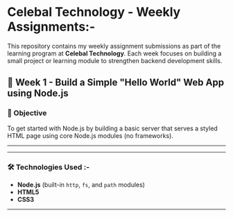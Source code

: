 
# Celebal Technology - Weekly Assignments:-
This repository contains my weekly assignment submissions as part of the learning program at **Celebal Technology**. Each week focuses on building a small project or learning module to strengthen backend development skills.


## 📅 Week 1 - Build a Simple "Hello World" Web App using Node.js

### 🎯 Objective

To get started with Node.js by building a basic server that serves a styled HTML page using core Node.js modules (no frameworks).

---

---

### 🛠️ Technologies Used :-

- **Node.js** (built-in `http`, `fs`, and `path` modules)
- **HTML5**
- **CSS3**

---

